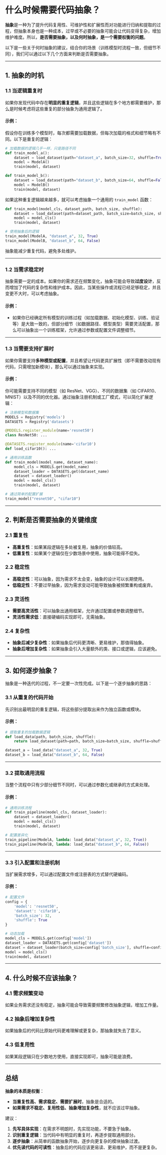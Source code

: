 # 什么时候需要代码抽象？

**抽象**是一种为了提升代码复用性、可维护性和扩展性而对功能进行归纳和提取的过程，但抽象本身也是一种成本，过早或不必要的抽象可能会让代码变得复杂，增加维护难度。所以，**是否需要抽象，以及何时抽象，是一个需要权衡的问题**。

以下是一些关于何时抽象的建议，结合你的场景（训练模型时流程一致，但细节不同），我们可以通过以下几个方面来判断是否需要抽象。

---

## **1. 抽象的时机**

### **1.1 当逻辑重复时**
如果你发现代码中存在**明显的重复逻辑**，并且这些逻辑在多个地方都需要维护，那么是时候考虑将这些重复的部分抽象为通用逻辑了。

#### 示例：
假设你在训练多个模型时，每次都需要加载数据，但每次加载的格式和细节略有不同。以下是重复的逻辑：

```python
# 加载数据的逻辑几乎一样，只是路径不同
def train_model_a():
    dataset = load_dataset(path="dataset_a", batch_size=32, shuffle=True)
    model = ModelA()
    train(model, dataset)

def train_model_b():
    dataset = load_dataset(path="dataset_b", batch_size=64, shuffle=False)
    model = ModelB()
    train(model, dataset)
```

如果这种重复逻辑越来越多，就可以考虑抽象一个通用的 `train_model` 函数：

```python
def train_model(model_cls, dataset_path, batch_size, shuffle):
    dataset = load_dataset(path=dataset_path, batch_size=batch_size, shuffle=shuffle)
    model = model_cls()
    train(model, dataset)

# 使用抽象后的逻辑
train_model(ModelA, "dataset_a", 32, True)
train_model(ModelB, "dataset_b", 64, False)
```

抽象能减少重复代码，避免多处维护。

---

### **1.2 当需求稳定时**
抽象需要一定的成本。如果你的需求还在频繁变化，抽象可能会导致**过度设计**，反而增加了代码的复杂性和维护成本。因此，当某些操作或流程已经足够稳定，并且变更不大时，可以考虑抽象。

#### 示例：
- 如果你已经确定所有模型的训练过程（如加载数据、初始化模型、训练、验证等）是大致一致的，但部分细节（如数据路径、模型类型）需要灵活配置，那么可以抽象出一个训练框架，允许通过参数或配置文件调整细节。

---

### **1.3 当需要支持扩展时**
如果你需要支持**多种模型或配置**，并且希望让代码更具扩展性（即不需要改动现有代码，只需增加新模块），那么可以通过抽象来实现。

#### 示例：
你可能需要支持不同的模型（如 ResNet、VGG）、不同的数据集（如 CIFAR10、MNIST）以及不同的优化器。通过抽象注册机制或工厂模式，可以简化扩展逻辑：

```python
# 注册模型和数据集
MODELS = Registry('models')
DATASETS = Registry('datasets')

@MODELS.register_module(name='resnet50')
class ResNet50: ...

@DATASETS.register_module(name='cifar10')
def load_cifar10(): ...

# 通用训练函数
def train_model(model_name, dataset_name):
    model_cls = MODELS.get(model_name)
    dataset_loader = DATASETS.get(dataset_name)
    dataset = dataset_loader()
    model = model_cls()
    train(model, dataset)

# 通过简单的配置扩展
train_model("resnet50", "cifar10")
```

---

## **2. 判断是否需要抽象的关键维度**

### **2.1 重复性**
- **高重复性**：如果某段逻辑在多处被复用，抽象的价值较高。
- **低重复性**：如果某个逻辑仅在少数场景中使用，抽象可能得不偿失。

### **2.2 稳定性**
- **高稳定性**：可以抽象，因为需求不太会变，抽象的设计可以长期使用。
- **低稳定性**：不要过早抽象，因为需求变动可能导致抽象被频繁重构或废弃。

### **2.3 灵活性**
- **需要高灵活性**：可以抽象出通用框架，允许通过配置或参数调整细节。
- **灵活性需求低**：直接硬编码实现即可，无需抽象。

### **2.4 复杂性**
- **抽象后减少复杂性**：如果抽象后代码更清晰、更易维护，那值得抽象。
- **抽象后增加复杂性**：如果抽象会引入大量额外的类、接口或逻辑，应该避免。

---

## **3. 如何逐步抽象？**

抽象是一种迭代的过程，不一定要一次性完成。以下是一个逐步抽象的思路：

### **3.1 从重复的代码开始**
先识别出最明显的重复逻辑，将这些部分提取出来作为独立函数或模块。

#### 示例：
```python
# 提取重复的加载数据逻辑
def load_data(path, batch_size, shuffle):
    return load_dataset(path=path, batch_size=batch_size, shuffle=shuffle)

dataset_a = load_data("dataset_a", 32, True)
dataset_b = load_data("dataset_b", 64, False)
```

---

### **3.2 提取通用流程**
当整个流程中只有少部分细节不同时，可以通过参数化或继承的方式来处理。

#### 示例：
```python
# 通用训练流程
def train_pipeline(model_cls, dataset_loader):
    dataset = dataset_loader()
    model = model_cls()
    train(model, dataset)

# 配置差异化
train_pipeline(ModelA, lambda: load_data("dataset_a", 32, True))
train_pipeline(ModelB, lambda: load_data("dataset_b", 64, False))
```

---

### **3.3 引入配置和注册机制**
当扩展需求增多，可以通过配置文件或注册表的方式替代硬编码。

#### 示例：
```python
# 配置文件
config = {
    'model': 'resnet50',
    'dataset': 'cifar10',
    'batch_size': 32,
    'shuffle': True
}

# 动态加载
model_cls = MODELS.get(config['model'])
dataset_loader = DATASETS.get(config['dataset'])
dataset = dataset_loader(batch_size=config['batch_size'], shuffle=config['shuffle'])
model = model_cls()
train(model, dataset)
```

---

## **4. 什么时候不应该抽象？**

### **4.1 需求频繁变动**
如果业务需求还没有稳定，抽象可能会导致需要频繁修改抽象逻辑，增加工作量。

### **4.2 抽象后增加复杂性**
如果抽象后的代码比原始代码更难理解或更复杂，那抽象就失去了意义。

### **4.3 低复用性**
如果某段逻辑只在少数地方使用，直接实现即可，抽象可能是浪费。

---

## **总结**

**抽象的本质是权衡**：
- **当重复性高、需求稳定、需要扩展时**，抽象是合适的。
- **如果需求不稳定、复用性低、抽象增加复杂性**，就不应该过早抽象。

建议：
1. **先写具体实现**：在需求不明朗时，先实现功能，不要急于抽象。
2. **识别重复逻辑**：当代码中有明显的重复时，再逐步提取通用部分。
3. **逐步抽象**：从简单的函数抽象开始，逐步向更复杂的模块抽象过渡。
4. **优先读代码的可读性**：抽象后的代码应该更易读、更易维护，而不是更复杂。